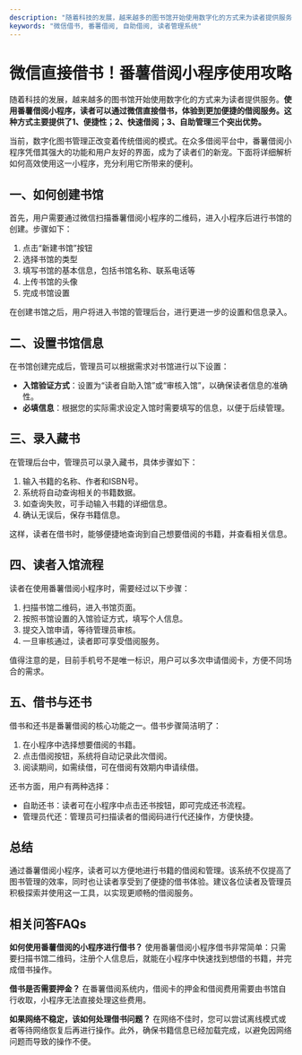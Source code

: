 ```yaml
---
description: "随着科技的发展，越来越多的图书馆开始使用数字化的方式来为读者提供服务。**使用番薯借阅小程序，读者可以通过微信直接借书，体验到更加便捷的借阅服务。这种方式主要提供了1、便捷性；2、快速借阅；3、自助管理三个突出优势。**"
keywords: "微信借书, 番薯借阅, 自助借阅, 读者管理系统"
---
```

# 微信直接借书！番薯借阅小程序使用攻略

随着科技的发展，越来越多的图书馆开始使用数字化的方式来为读者提供服务。**使用番薯借阅小程序，读者可以通过微信直接借书，体验到更加便捷的借阅服务。这种方式主要提供了1、便捷性；2、快速借阅；3、自助管理三个突出优势。**

当前，数字化图书管理正改变着传统借阅的模式。在众多借阅平台中，番薯借阅小程序凭借其强大的功能和用户友好的界面，成为了读者们的新宠。下面将详细解析如何高效使用这一小程序，充分利用它所带来的便利。

## **一、如何创建书馆**

首先，用户需要通过微信扫描番薯借阅小程序的二维码，进入小程序后进行书馆的创建。步骤如下：

1. 点击“新建书馆”按钮
2. 选择书馆的类型
3. 填写书馆的基本信息，包括书馆名称、联系电话等
4. 上传书馆的头像
5. 完成书馆设置

在创建书馆之后，用户将进入书馆的管理后台，进行更进一步的设置和信息录入。

## **二、设置书馆信息**

在书馆创建完成后，管理员可以根据需求对书馆进行以下设置：

- **入馆验证方式**：设置为“读者自助入馆”或“审核入馆”，以确保读者信息的准确性。
- **必填信息**：根据您的实际需求设定入馆时需要填写的信息，以便于后续管理。

## **三、录入藏书**

在管理后台中，管理员可以录入藏书，具体步骤如下：

1. 输入书籍的名称、作者和ISBN号。
2. 系统将自动查询相关的书籍数据。
3. 如查询失败，可手动输入书籍的详细信息。
4. 确认无误后，保存书籍信息。

这样，读者在借书时，能够便捷地查询到自己想要借阅的书籍，并查看相关信息。

## **四、读者入馆流程**

读者在使用番薯借阅小程序时，需要经过以下步骤：

1. 扫描书馆二维码，进入书馆页面。
2. 按照书馆设置的入馆验证方式，填写个人信息。
3. 提交入馆申请，等待管理员审核。
4. 一旦审核通过，读者即可享受借阅服务。

值得注意的是，目前手机号不是唯一标识，用户可以多次申请借阅卡，方便不同场合的需求。

## **五、借书与还书**

借书和还书是番薯借阅的核心功能之一。借书步骤简洁明了：

1. 在小程序中选择想要借阅的书籍。
2. 点击借阅按钮，系统将自动记录此次借阅。
3. 阅读期间，如需续借，可在借阅有效期内申请续借。

还书方面，用户有两种选择：

- 自助还书：读者可在小程序中点击还书按钮，即可完成还书流程。
- 管理员代还：管理员可扫描读者的借阅码进行代还操作，方便快捷。

## **总结**

通过番薯借阅小程序，读者可以方便地进行书籍的借阅和管理。该系统不仅提高了图书管理的效率，同时也让读者享受到了便捷的借书体验。建议各位读者及管理员积极探索并使用这一工具，以实现更顺畅的借阅服务。

## 相关问答FAQs

**如何使用番薯借阅的小程序进行借书？**
使用番薯借阅小程序借书非常简单：只需要扫描书馆二维码，注册个人信息后，就能在小程序中快速找到想借的书籍，并完成借书操作。

**借书是否需要押金？**
在番薯借阅系统内，借阅卡的押金和借阅费用需要由书馆自行收取，小程序无法直接处理这些费用。

**如果网络不稳定，该如何处理借书问题？**
在网络不佳时，您可以尝试离线模式或者等待网络恢复后再进行操作。此外，确保书籍信息已经加载完成，以避免因网络问题而导致的操作不便。
